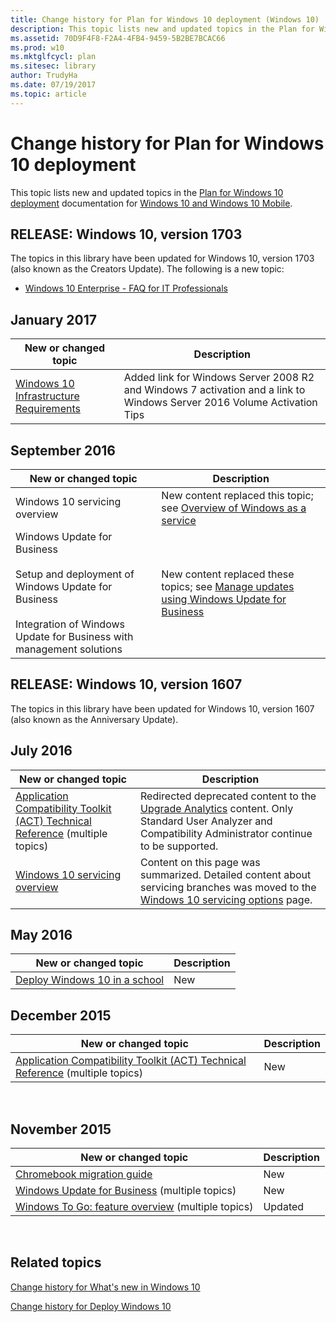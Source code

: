 ```yaml
---
title: Change history for Plan for Windows 10 deployment (Windows 10)
description: This topic lists new and updated topics in the Plan for Windows 10 deployment documentation for Windows 10 and Windows 10 Mobile.
ms.assetid: 70D9F4F8-F2A4-4FB4-9459-5B2BE7BCAC66
ms.prod: w10
ms.mktglfcycl: plan
ms.sitesec: library
author: TrudyHa
ms.date: 07/19/2017
ms.topic: article
---
```


# Change history for Plan for Windows 10 deployment


This topic lists new and updated topics in the [Plan for Windows 10 deployment](index.md) documentation for [Windows 10 and Windows 10 Mobile](/windows/windows-10).


## RELEASE: Windows 10, version 1703

The topics in this library have been updated for Windows 10, version 1703 (also known as the Creators Update). The following is a new topic:
- [Windows 10 Enterprise - FAQ for IT Professionals](windows-10-enterprise-faq-itpro.md)

## January 2017
| New or changed topic | Description |
|----------------------|-------------|
| [Windows 10 Infrastructure Requirements](windows-10-infrastructure-requirements.md) | Added link for Windows Server 2008 R2 and Windows 7 activation and a link to Windows Server 2016 Volume Activation Tips | 

## September 2016

| New or changed topic | Description |
| --- | --- |
| Windows 10 servicing overview | New content replaced this topic; see [Overview of Windows as a service](https://technet.microsoft.com/itpro/windows/manage/waas-overview) |
| Windows Update for Business</br></br>Setup and deployment of Windows Update for Business</br></br>Integration of Windows Update for Business with management solutions | New content replaced these topics; see [Manage updates using Windows Update for Business](https://technet.microsoft.com/itpro/windows/manage/waas-manage-updates-wufb) |


## RELEASE: Windows 10, version 1607

The topics in this library have been updated for Windows 10, version 1607 (also known as the Anniversary Update).


## July 2016


| New or changed topic                                                                                                                             | Description |
|--------------------------------------------------------------------------------------------------------------------------------------------------|-------------|
|[Application Compatibility Toolkit (ACT) Technical Reference](act-technical-reference.md) (multiple topics) |Redirected deprecated content to the [Upgrade Analytics](../upgrade/manage-windows-upgrades-with-upgrade-readiness.md) content. Only Standard User Analyzer and Compatibility Administrator continue to be supported.|
| [Windows 10 servicing overview](../update/waas-overview.md) | Content on this page was summarized. Detailed content about servicing branches was moved to the [Windows 10 servicing options](../update/waas-servicing-strategy-windows-10-updates.md) page. |


## May 2016


| New or changed topic                                                                                                                             | Description |
|--------------------------------------------------------------------------------------------------------------------------------------------------|-------------|
| [Deploy Windows 10 in a school](/education/windows/deploy-windows-10-in-a-school) | New|

## December 2015


| New or changed topic                                                                                                                             | Description |
|--------------------------------------------------------------------------------------------------------------------------------------------------|-------------|
| [Application Compatibility Toolkit (ACT) Technical Reference](act-technical-reference.md) (multiple topics) | New         |
 

## November 2015


| New or changed topic                                                                             | Description |
|--------------------------------------------------------------------------------------------------|-------------|
| [Chromebook migration guide](/education/windows/chromebook-migration-guide)                                     | New         |
| [Windows Update for Business](../update/waas-manage-updates-wufb.md) (multiple topics)                 | New         |
| [Windows To Go: feature overview](windows-to-go-overview.md) (multiple topics) | Updated     |

 

## Related topics


[Change history for What's new in Windows 10](/windows/whats-new/change-history-for-what-s-new-in-windows-10)

[Change history for Deploy Windows 10](../change-history-for-deploy-windows-10.md)


 

 





